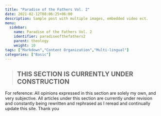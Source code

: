 ```yaml
---
title: "Paradise of the Fathers Vol. 2"
date: 2021-02-12T08:06:25+06:00
description: Sample post with multiple images, embedded video ect.
menu:
  sidebar:
    name: Paradise of the Fathers Vol. 2
    identifier: paradiseofthefathers2
    parent: theology
    weight: 10
tags: ["Markdown","Content Organization","Multi-lingual"]
categories: ["Basic"]
---
```

>##       THIS SECTION IS CURRENTLY UNDER CONSTRUCTION

For reference: All opinions expressed in this section are solely my own, and very subjective. All articles under this section are currently under revision and constantly being rewritten and rephrased as I reread and continually update this site. Thank you
